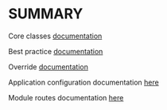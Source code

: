 # SUMMARY


Core classes [documentation](https://github.com/ssavajols/my_marionette/blob/master/docs/core-classes.md)

Best practice [documentation](https://github.com/ssavajols/my_marionette/blob/master/docs/best-practice.md)

Override [documentation](https://github.com/ssavajols/my_marionette/blob/master/docs/override.md)

Application configuration documentation [here](https://github.com/ssavajols/my_marionette/blob/master/docs/configuration.md)

Module routes documentation [here](https://github.com/ssavajols/my_marionette/blob/master/docs/routes.md)
